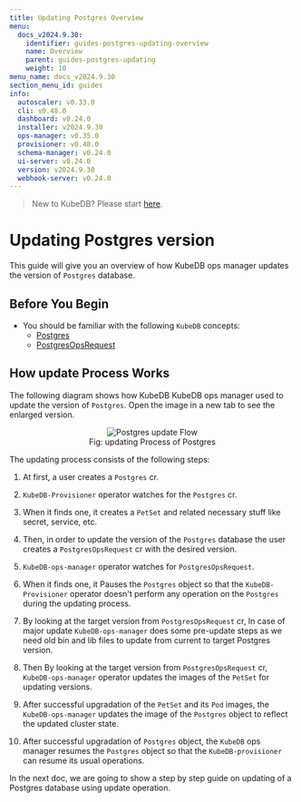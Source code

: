 ```yaml
---
title: Updating Postgres Overview
menu:
  docs_v2024.9.30:
    identifier: guides-postgres-updating-overview
    name: Overview
    parent: guides-postgres-updating
    weight: 10
menu_name: docs_v2024.9.30
section_menu_id: guides
info:
  autoscaler: v0.33.0
  cli: v0.48.0
  dashboard: v0.24.0
  installer: v2024.9.30
  ops-manager: v0.35.0
  provisioner: v0.48.0
  schema-manager: v0.24.0
  ui-server: v0.24.0
  version: v2024.9.30
  webhook-server: v0.24.0
---
```


> New to KubeDB? Please start [here](/docs/v2024.9.30/README).

# Updating Postgres version

This guide will give you an overview of how KubeDB ops manager updates the version of `Postgres` database.

## Before You Begin

- You should be familiar with the following `KubeDB` concepts:
  - [Postgres](/docs/v2024.9.30/guides/postgres/concepts/postgres)
  - [PostgresOpsRequest](/docs/v2024.9.30/guides/postgres/concepts/opsrequest)

## How update Process Works

The following diagram shows how KubeDB KubeDB ops manager used to update the version of `Postgres`. Open the image in a new tab to see the enlarged version.

<figure align="center">
  <img alt="Postgres update Flow" src="/docs/v2024.9.30/guides/postgres/update-version/overview/images/pg-updating.png">
<figcaption align="center">Fig: updating Process of Postgres</figcaption>
</figure>

The updating process consists of the following steps:

1. At first, a user creates a `Postgres` cr.

2. `KubeDB-Provisioner` operator watches for the `Postgres` cr.

3. When it finds one, it creates a `PetSet` and related necessary stuff like secret, service, etc.

4. Then, in order to update the version of the `Postgres` database the user creates a `PostgresOpsRequest` cr with the desired version.

5. `KubeDB-ops-manager` operator watches for `PostgresOpsRequest`.

6. When it finds one, it Pauses the `Postgres` object so that the `KubeDB-Provisioner` operator doesn't perform any operation on the `Postgres` during the updating process.

7. By looking at the target version from `PostgresOpsRequest` cr, In case of major update `KubeDB-ops-manager` does some pre-update steps as we need old bin and lib files to update from current to target Postgres version. 
8. Then By looking at the target version from `PostgresOpsRequest` cr, `KubeDB-ops-manager` operator updates the images of the `PetSet` for updating versions.
  

9. After successful upgradation of the `PetSet` and its `Pod` images, the `KubeDB-ops-manager` updates the image of the `Postgres` object to reflect the updated cluster state.

10. After successful upgradation of `Postgres` object, the `KubeDB` ops manager resumes the `Postgres` object so that the `KubeDB-provisioner` can resume its usual operations.

In the next doc, we are going to show a step by step guide on updating of a Postgres database using update operation.